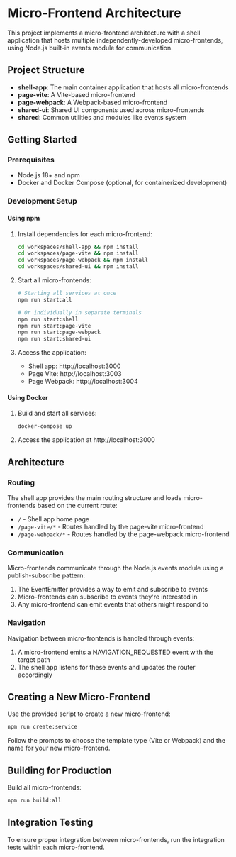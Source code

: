 # Micro-Frontend Architecture

This project implements a micro-frontend architecture with a shell application that hosts multiple independently-developed micro-frontends, using Node.js built-in events module for communication.

## Project Structure

- **shell-app**: The main container application that hosts all micro-frontends
- **page-vite**: A Vite-based micro-frontend
- **page-webpack**: A Webpack-based micro-frontend
- **shared-ui**: Shared UI components used across micro-frontends
- **shared**: Common utilities and modules like events system

## Getting Started

### Prerequisites

- Node.js 18+ and npm
- Docker and Docker Compose (optional, for containerized development)

### Development Setup

#### Using npm

1. Install dependencies for each micro-frontend:
   ```bash
   cd workspaces/shell-app && npm install
   cd workspaces/page-vite && npm install
   cd workspaces/page-webpack && npm install
   cd workspaces/shared-ui && npm install
   ```

2. Start all micro-frontends:
   ```bash
   # Starting all services at once
   npm run start:all
   
   # Or individually in separate terminals
   npm run start:shell
   npm run start:page-vite
   npm run start:page-webpack
   npm run start:shared-ui
   ```

3. Access the application:
   - Shell app: http://localhost:3000
   - Page Vite: http://localhost:3003
   - Page Webpack: http://localhost:3004

#### Using Docker

1. Build and start all services:
   ```bash
   docker-compose up
   ```

2. Access the application at http://localhost:3000

## Architecture

### Routing

The shell app provides the main routing structure and loads micro-frontends based on the current route:
- `/` - Shell app home page
- `/page-vite/*` - Routes handled by the page-vite micro-frontend
- `/page-webpack/*` - Routes handled by the page-webpack micro-frontend

### Communication

Micro-frontends communicate through the Node.js events module using a publish-subscribe pattern:
1. The EventEmitter provides a way to emit and subscribe to events
2. Micro-frontends can subscribe to events they're interested in
3. Any micro-frontend can emit events that others might respond to

### Navigation

Navigation between micro-frontends is handled through events:
1. A micro-frontend emits a NAVIGATION_REQUESTED event with the target path
2. The shell app listens for these events and updates the router accordingly

## Creating a New Micro-Frontend

Use the provided script to create a new micro-frontend:

```bash
npm run create:service
```

Follow the prompts to choose the template type (Vite or Webpack) and the name for your new micro-frontend.

## Building for Production

Build all micro-frontends:

```bash
npm run build:all
```

## Integration Testing

To ensure proper integration between micro-frontends, run the integration tests within each micro-frontend.
